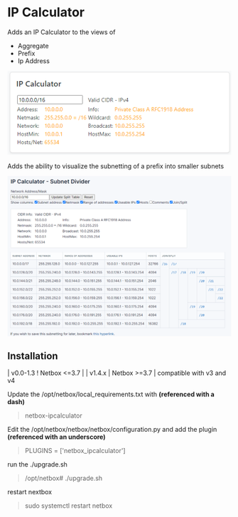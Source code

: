 # IP Calculator

Adds an IP Calculator to the views of
- Aggregate
- Prefix
- Ip Address

![IP Calculator image](docs/images/IPCalculator.png)

Adds the ability to visualize the subnetting of a prefix into smaller subnets

![IP Calculator Subnet divider image](docs/images/IPCalculator.subnetdivider.png)


## Installation

| v0.0-1.3 ! Netbox <=3.7 |
| v1.4.x | Netbox >=3.7 | compatible with v3 and v4

Update the /opt/netbox/local_requirements.txt with **(referenced with a dash)**

> netbox-ipcalculator

Edit the /opt/netbox/netbox/netbox/configuration.py and add the plugin **(referenced with an underscore)**
> PLUGINS = ['netbox_ipcalculator']

run the ./upgrade.sh 
> /opt/netbox# ./upgrade.sh

restart nextbox
> sudo systemctl restart netbox

